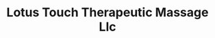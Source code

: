 ---
title: "Lotus Touch Therapeutic Massage Llc"
url: /boise/lotus-touch-therapeutic-massage-llc/
shop: Massage
---